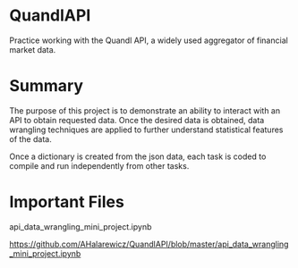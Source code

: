 # QuandlAPI
Practice working with the Quandl API, a widely used aggregator of financial market data.

# Summary
The purpose of this project is to demonstrate an ability to interact with an API to obtain requested data.
Once the desired data is obtained, data wrangling techniques are applied to further understand statistical features of the data. 

Once a dictionary is created from the json data, each task
is coded to compile and run independently from other tasks. 

# Important Files
api_data_wrangling_mini_project.ipynb

https://github.com/AHalarewicz/QuandlAPI/blob/master/api_data_wrangling_mini_project.ipynb
